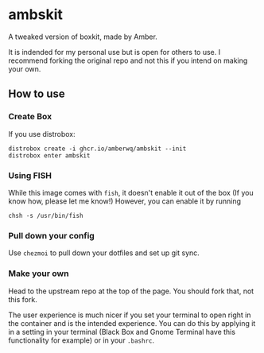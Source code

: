 # ambskit

A tweaked version of boxkit, made by Amber.

It is indended for my personal use but is open for others to use. I recommend forking the original repo and not this if you intend on making your own.

## How to use

### Create Box

If you use distrobox:

    distrobox create -i ghcr.io/amberwq/ambskit --init
    distrobox enter ambskit

### Using FISH

While this image comes with `fish`, it doesn't enable it out of the box (If you know how, please let me know!)
However, you can enable it by running

    chsh -s /usr/bin/fish

### Pull down your config

Use `chezmoi` to pull down your dotfiles and set up git sync.

### Make your own

Head to the upstream repo at the top of the page. You should fork that, not this fork.

The user experience is much nicer if you set your terminal to open right in the container and is the intended experience. You can do this by applying it in a setting in your terminal (Black Box and Gnome Terminal have this functionality for example) or in your `.bashrc`.
